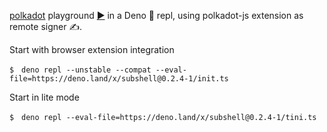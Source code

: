 [polkadot](https://deno.land/x/polkadot) playground [▶️](https://subshell.xyz)
in a Deno 🦕 repl, using polkadot-js extension as remote signer ✍️.

Start with browser extension integration

```
$　deno repl --unstable --compat --eval-file=https://deno.land/x/subshell@0.2.4-1/init.ts
```

Start in lite mode

```
$　deno repl --eval-file=https://deno.land/x/subshell@0.2.4-1/tini.ts
```
